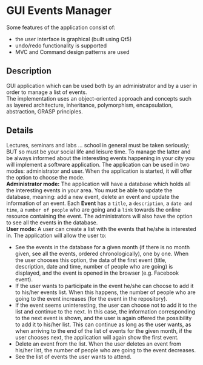 # GUI Events Manager

Some features of the application consist of:
  * the user interface is graphical (built using Qt5)
  * undo/redo functionality is supported
  * MVC and Command design patterns are used

## Description
GUI application which can be used both by an administrator and by a user in order to manage a list of events.<br>
The implementation uses an object-oriented approach and concepts such as layered architecture, inheritance, polymorphism, encapsulation, abstraction, GRASP principles.<br>

## Details 
Lectures, seminars and labs ... school in general must be taken seriously; BUT so must be your social life and leisure
time. To manage the latter and be always informed about the interesting events happening in your city you will implement
a software application. The application can be used in two modes: administrator and user. When the application is
started, it will offer the option to choose the mode.\
**Administrator mode:** The application will have a database which holds all the interesting events in your area. You
must be able to update the database, meaning: add a new event, delete an event and update the information of an event.
Each **Event** has a `title`, a `description`, a `date and time`, a `number of people` who are going and a `link`
towards the online resource containing the event. The administrators will also have the option to see all the events in
the database.\
**User mode:** A user can create a list with the events that he/she is interested in. The application will allow the
user to:

- See the events in the database for a given month (if there is no month given, see all the events, ordered
  chronologically), one by one. When the user chooses this option, the data of the first event (title, description, date
  and time, number of people who are going) is displayed, and the event is opened in the browser (e.g. Facebook event).
- If the user wants to participate in the event he/she can choose to add it to his/her events list. When this happens,
  the number of people who are going to the event increases (for the event in the repository).
- If the event seems uninteresting, the user can choose not to add it to the list and continue to the next. In this
  case, the information corresponding to the next event is shown, and the user is again offered the possibility to add
  it to his/her list. This can continue as long as the user wants, as when arriving to the end of the list of events for
  the given month, if the user chooses next, the application will again show the first event.
- Delete an event from the list. When the user deletes an event from his/her list, the number of people who are going to
  the event decreases.
- See the list of events the user wants to attend.
